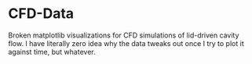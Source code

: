 # CFD-Data
Broken matplotlib visualizations for CFD simulations of lid-driven cavity flow. I have literally zero idea why the data tweaks out once I try to plot it against time, but whatever.
